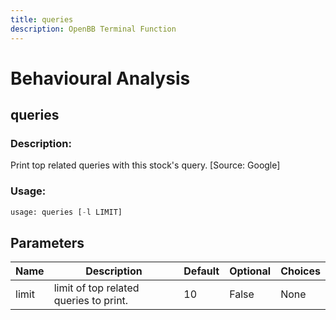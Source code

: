 ```yaml
---
title: queries
description: OpenBB Terminal Function
---
```


# Behavioural Analysis

## queries

### Description: 

Print top related queries with this stock's query. [Source: Google]

### Usage: 
```python
usage: queries [-l LIMIT]
```

## Parameters

| Name | Description | Default | Optional | Choices |
| ---- | ----------- | ------- | -------- | ------- |
| limit | limit of top related queries to print. | 10 | False | None |


